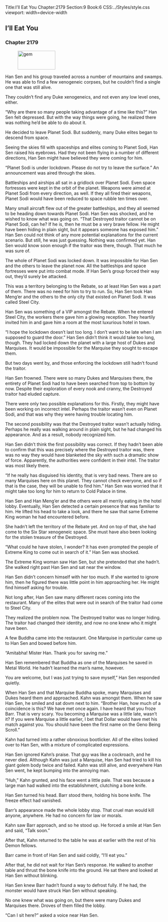Title:I’ll Eat You 
Chapter:2179 
Section:9 
Book:6 
CSS:../Styles/style.css 
viewport: width=device-width
  
## I’ll Eat You
### Chapter 2179 
<figure>
	<img src="../Images/gem.gif" alt="gem" id="gem" width="120" height="60" />
</figure>
  

  
  Han Sen and his group traveled across a number of mountains and swamps. He was able to find a few xenogeneic corpses, but he couldn’t find a single one that was still alive.

They couldn’t find any Duke xenogeneics, and not even any low level ones, either.

“Why are there so many people taking advantage of a time like this?” Han Sen felt depressed. But with the way things were going, he realized there was nothing he’d be able to do about it.

He decided to leave Planet Sodi. But suddenly, many Duke elites began to descend from space.

Seeing the skies fill with spaceships and elites coming to Planet Sodi, Han Sen raised his eyebrows. Had they not been flying in a number of different directions, Han Sen might have believed they were coming for him.

“Planet Sodi is under lockdown. Please do not try to leave the surface.” An announcement was aired through the skies.

Battleships and airships all sat in a gridlock over Planet Sodi. Even space fortresses were kept in the orbit of the planet. Weapons were aimed at Planet Sodi from every direction, as well. If they all fired their weapons, Planet Sodi would have been reduced to space rubble ten times over.

Many small aircraft flew out of the greater battleships, and they all seemed to be heading down towards Planet Sodi. Han Sen was shocked, and he wished to know what was going on. “That Destroyed traitor cannot be on Planet Sodi, can he? If he is, then he must be a very brave fellow. He might have been hiding in plain sight, but it appears someone has exposed him.” Han Sen could not think of any more potential explanations for the current scenario. But still, he was just guessing. Nothing was confirmed yet. Han Sen would know soon enough if the traitor was there, though. That much he was sure of.

The whole of Planet Sodi was locked down. It was impossible for Han Sen and the others to leave the planet now. All the battleships and space fortresses were put into combat mode. If Han Sen’s group forced their way out, they’d surely be attacked.

This was a territory belonging to the Rebate, so at least Han Sen was a part of them. There was no need for him to try to run. So, Han Sen took Han Meng’er and the others to the only city that existed on Planet Sodi. It was called Steel City.

Han Sen was something of a VIP amongst the Rebate. When he entered Steel City, the workers there gave him a glowing reception. They heartily invited him in and gave him a room at the most luxurious hotel in town.

“I hope the lockdown doesn’t last too long. I don’t want to be late when I am supposed to guard the door.” Han Sen didn’t think it would take too long, though. They had locked down the planet with a large host of Dukes and Marquises. It would be impossible for the Marquise they sought to escape them.

But two days went by, and those enforcing the lockdown still hadn’t found the traitor.

Han Sen frowned. There were so many Dukes and Marquises there, the entirety of Planet Sodi had to have been searched from top to bottom by now. Despite their exploration of every nook and cranny, the Destroyed traitor had eluded capture.

There were only two possible explanations for this. Firstly, they might have been working on incorrect intel. Perhaps the traitor wasn’t even on Planet Sodi, and that was why they were having trouble locating him.

The second possibility was that the Destroyed traitor wasn’t actually hiding. Perhaps he really was walking around in plain sight, but he had changed his appearance. And as a result, nobody recognized him.

Han Sen didn’t think the first possibility was correct. If they hadn’t been able to confirm that this was precisely where the Destroyed traitor was, there was no way they would have blanketed the sky with such a dramatic show of force. Apparently, the authorities were confident in their intel. The traitor was most likely there.

“If he really has disguised his identity, that is very bad news. There are so many Marquises here on this planet. They cannot check everyone, and so if that is the case, they will be unable to find him.” Han Sen was worried that it might take too long for him to return to Cold Palace in time.

Han Sen and Han Meng’er and the others were all merrily eating in the hotel lobby. Eventually, Han Sen detected a certain presence that was familiar to him. He lifted his head to take a look, and there he saw that same Extreme King woman he had encountered before.

She hadn’t left the territory of the Rebate yet. And on top of that, she had come to the Six Star xenogeneic space. She must have also been looking for the stolen treasure of the Destroyed.

“What could he have stolen, I wonder? It has even prompted the people of Extreme King to come out in search of it.” Han Sen was shocked.

The Extreme King woman saw Han Sen, but she pretended that she hadn’t. She walked right past Han Sen and sat near the window.

Han Sen didn’t concern himself with her too much. If she wanted to ignore him, then he figured there was little point in him approaching her. He might find himself asking for trouble.

Not long after, Han Sen saw many different races coming into the restaurant. Many of the elites that were out in search of the traitor had come to Steel City.

They realized the problem now. The Destroyed traitor was no longer hiding. The traitor had changed their identity, and now no one knew who it might have been.

A few Buddha came into the restaurant. One Marquise in particular came up to Han Sen and bowed before him.

“Amitabha! Mister Han. Thank you for saving me.”

Han Sen remembered that Buddha as one of the Marquises he saved in Metal World. He hadn’t learned the man’s name, however.

You are welcome, but I was just trying to save myself,” Han Sen responded quietly.

When Han Sen and that Marquise Buddha spoke, many Marquises and Dukes heard them and approached. Kahn was amongst them. When he saw Han Sen, he smiled and sat dovm next to him. “Brother Han, how much of a coincidence is this? We have met once again. I have heard that you froze Barr. That is very scary. You becoming a Marquise was a little late, wasn’t it? If you were Marquise a little earlier, I bet that Dollar would have met his match against you. You should have been the first name on the Geno Being Scroll.”

Kahn had turned into a rather obnoxious bootlicker. All of the elites looked over to Han Sen, with a mixture of complicated expressions.

Han Sen ignored Kahn’s praise. That guy was like a cockroach, and he never died. Although Kahn was just a Marquise, Han Sen had tried to kill his giant golem body twice and failed. Kahn was still alive, and everywhere Han Sen went, he kept bumping into the annoying man.

“Huh,” Kahn grunted, and his face went a little pale. That was because a large man had walked into the establishment, clutching a bone knife.

Han Sen turned his head. Barr stood there, holding his bone knife. The freeze effect had vanished.

Barr’s appearance made the whole lobby stop. That cruel man would kill anyone, anywhere. He had no concern for law or morals.

Kahn saw Barr approach, and so he stood up. He forced a smile at Han Sen and said, “Talk soon.”

After that, Kahn returned to the table he was at earlier with the rest of his Demon fellows.

Barr came in front of Han Sen and said coldly, “I’ll eat you.”

After that, he did not wait for Han Sen’s response. He walked to another table and thrust the bone knife into the ground. He sat there and looked at Han Sen without blinking.

Han Sen knew Barr hadn’t found a way to defrost fully. If he had, the monster would have struck Han Sen without speaking.

No one knew what was going on, but there were many Dukes and Marquises there. Droves of them filled the lobby.

“Can I sit here?” asked a voice near Han Sen.
